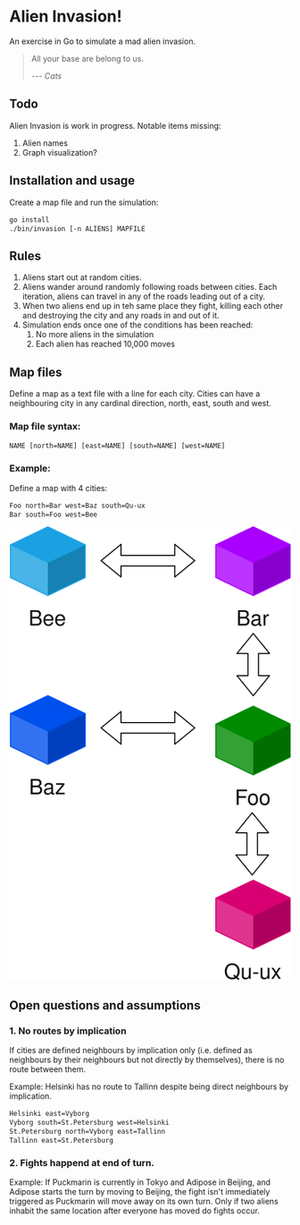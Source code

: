 # Alien Invasion!
An exercise in Go to simulate a mad alien invasion.

> All your base are belong to us.
> 
> ---  *Cats*


## Todo
Alien Invasion is work in progress. Notable items missing:
1. Alien names
2. Graph visualization?

## Installation and usage
Create a map file and run the simulation:
```
go install
./bin/invasion [-n ALIENS] MAPFILE
```

## Rules
1. Aliens start out at random cities.
2. Aliens wander around randomly following roads between cities. Each iteration, aliens can travel in any of the roads leading out of a city.
3. When two aliens end up in teh same place they fight, killing each other and destroying the city and any roads in and out of it.
4. Simulation ends once one of the conditions has been reached:  
    1. No more aliens in the simulation
    2. Each alien has reached 10,000 moves

## Map files
Define a map as a text file with a line for each city.
Cities can have a neighbouring city in any cardinal direction, north, east, south and west.

### Map file syntax: 
```
NAME [north=NAME] [east=NAME] [south=NAME] [west=NAME]
```

### Example:
Define a map with 4 cities:  
```
Foo north=Bar west=Baz south=Qu-ux
Bar south=Foo west=Bee
```    
![Map](doc/map_rendered.svg)

## Open questions and assumptions

### 1. No routes by implication

If cities are defined neighbours by implication only (i.e. defined as neighbours by their neighbours but not directly by themselves), there is no route between them.  


Example: Helsinki has no route to Tallinn despite being direct neighbours by implication.  

```
Helsinki east=Vyborg
Vyborg south=St.Petersburg west=Helsinki
St.Petersburg north=Vyborg east=Tallinn
Tallinn east=St.Petersburg
```


### 2. Fights happend at end of turn.  

Example: If Puckmarin is currently in Tokyo and Adipose in Beijing, and Adipose starts the turn by moving to Beijing, the fight isn't immediately triggered as Puckmarin will move away on its own turn. Only if two aliens inhabit the same location after everyone has moved do fights occur.
